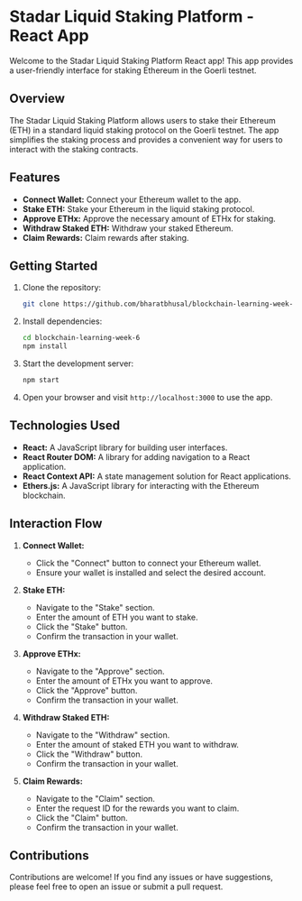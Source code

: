 # Stadar Liquid Staking Platform - React App

Welcome to the Stadar Liquid Staking Platform React app! This app provides a user-friendly interface for staking Ethereum in the Goerli testnet.

## Overview

The Stadar Liquid Staking Platform allows users to stake their Ethereum (ETH) in a standard liquid staking protocol on the Goerli testnet. The app simplifies the staking process and provides a convenient way for users to interact with the staking contracts.

## Features

- **Connect Wallet:** Connect your Ethereum wallet to the app.
- **Stake ETH:** Stake your Ethereum in the liquid staking protocol.
- **Approve ETHx:** Approve the necessary amount of ETHx for staking.
- **Withdraw Staked ETH:** Withdraw your staked Ethereum.
- **Claim Rewards:** Claim rewards after staking.

## Getting Started

1. Clone the repository:

   ```bash
   git clone https://github.com/bharatbhusal/blockchain-learning-week-6.git
   ```

2. Install dependencies:

   ```bash
   cd blockchain-learning-week-6
   npm install
   ```

3. Start the development server:

   ```bash
   npm start
   ```

4. Open your browser and visit `http://localhost:3000` to use the app.

## Technologies Used

- **React:** A JavaScript library for building user interfaces.
- **React Router DOM:** A library for adding navigation to a React application.
- **React Context API:** A state management solution for React applications.
- **Ethers.js:** A JavaScript library for interacting with the Ethereum blockchain.

## Interaction Flow

1. **Connect Wallet:**
   - Click the "Connect" button to connect your Ethereum wallet.
   - Ensure your wallet is installed and select the desired account.

2. **Stake ETH:**
   - Navigate to the "Stake" section.
   - Enter the amount of ETH you want to stake.
   - Click the "Stake" button.
   - Confirm the transaction in your wallet.

3. **Approve ETHx:**
   - Navigate to the "Approve" section.
   - Enter the amount of ETHx you want to approve.
   - Click the "Approve" button.
   - Confirm the transaction in your wallet.

4. **Withdraw Staked ETH:**
   - Navigate to the "Withdraw" section.
   - Enter the amount of staked ETH you want to withdraw.
   - Click the "Withdraw" button.
   - Confirm the transaction in your wallet.

5. **Claim Rewards:**
   - Navigate to the "Claim" section.
   - Enter the request ID for the rewards you want to claim.
   - Click the "Claim" button.
   - Confirm the transaction in your wallet.

## Contributions

Contributions are welcome! If you find any issues or have suggestions, please feel free to open an issue or submit a pull request.